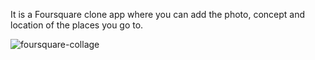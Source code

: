 
It is a Foursquare clone app where you can add the photo, concept and location of the places you go to.

![foursquare-collage](https://user-images.githubusercontent.com/73107549/206855988-ffc662d5-1b68-456c-83d3-eef2c7bac945.jpg)
